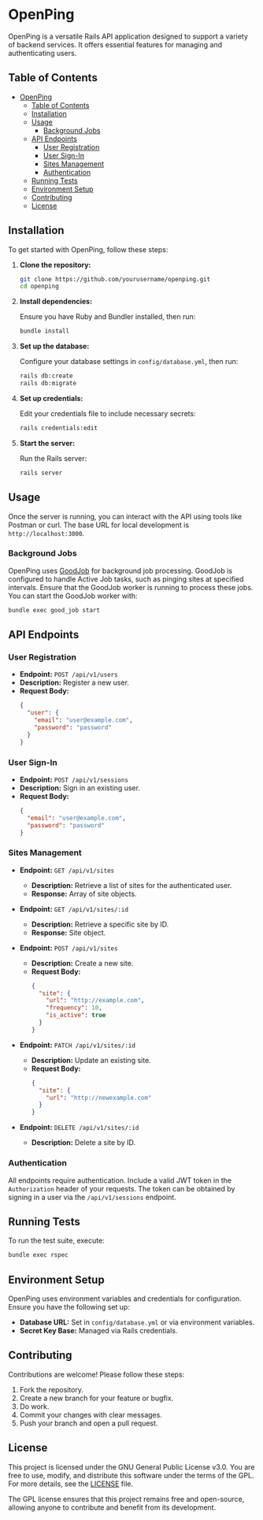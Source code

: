 # OpenPing

OpenPing is a versatile Rails API application designed to support a variety of backend services. It offers essential features for managing and authenticating users.

## Table of Contents

- [OpenPing](#openping)
  - [Table of Contents](#table-of-contents)
  - [Installation](#installation)
  - [Usage](#usage)
    - [Background Jobs](#background-jobs)
  - [API Endpoints](#api-endpoints)
    - [User Registration](#user-registration)
    - [User Sign-In](#user-sign-in)
    - [Sites Management](#sites-management)
    - [Authentication](#authentication)
  - [Running Tests](#running-tests)
  - [Environment Setup](#environment-setup)
  - [Contributing](#contributing)
  - [License](#license)

## Installation

To get started with OpenPing, follow these steps:

1. **Clone the repository:**

   ```bash
   git clone https://github.com/yourusername/openping.git
   cd openping
   ```

2. **Install dependencies:**

   Ensure you have Ruby and Bundler installed, then run:

   ```bash
   bundle install
   ```

3. **Set up the database:**

   Configure your database settings in `config/database.yml`, then run:

   ```bash
   rails db:create
   rails db:migrate
   ```

4. **Set up credentials:**

   Edit your credentials file to include necessary secrets:

   ```bash
   rails credentials:edit
   ```

5. **Start the server:**

   Run the Rails server:

   ```bash
   rails server
   ```

## Usage

Once the server is running, you can interact with the API using tools like Postman or curl. The base URL for local development is `http://localhost:3000`.

### Background Jobs

OpenPing uses [GoodJob](https://github.com/bensheldon/good_job) for background job processing. GoodJob is configured to handle Active Job tasks, such as pinging sites at specified intervals. Ensure that the GoodJob worker is running to process these jobs. You can start the GoodJob worker with:

```bash
bundle exec good_job start
```

## API Endpoints

### User Registration

- **Endpoint:** `POST /api/v1/users`
- **Description:** Register a new user.
- **Request Body:**
  ```json
  {
    "user": {
      "email": "user@example.com",
      "password": "password"
    }
  }
  ```

### User Sign-In

- **Endpoint:** `POST /api/v1/sessions`
- **Description:** Sign in an existing user.
- **Request Body:**
  ```json
  {
    "email": "user@example.com",
    "password": "password"
  }
  ```

### Sites Management

- **Endpoint:** `GET /api/v1/sites`
  - **Description:** Retrieve a list of sites for the authenticated user.
  - **Response:** Array of site objects.

- **Endpoint:** `GET /api/v1/sites/:id`
  - **Description:** Retrieve a specific site by ID.
  - **Response:** Site object.

- **Endpoint:** `POST /api/v1/sites`
  - **Description:** Create a new site.
  - **Request Body:**
    ```json
    {
      "site": {
        "url": "http://example.com",
        "frequency": 10,
        "is_active": true
      }
    }
    ```

- **Endpoint:** `PATCH /api/v1/sites/:id`
  - **Description:** Update an existing site.
  - **Request Body:**
    ```json
    {
      "site": {
        "url": "http://newexample.com"
      }
    }
    ```

- **Endpoint:** `DELETE /api/v1/sites/:id`
  - **Description:** Delete a site by ID.

### Authentication

All endpoints require authentication. Include a valid JWT token in the `Authorization` header of your requests. The token can be obtained by signing in a user via the `/api/v1/sessions` endpoint.

## Running Tests

To run the test suite, execute:

```bash
bundle exec rspec
```

## Environment Setup

OpenPing uses environment variables and credentials for configuration. Ensure you have the following set up:

- **Database URL:** Set in `config/database.yml` or via environment variables.
- **Secret Key Base:** Managed via Rails credentials.

## Contributing

Contributions are welcome! Please follow these steps:

1. Fork the repository.
2. Create a new branch for your feature or bugfix.
3. Do work.
4. Commit your changes with clear messages.
5. Push your branch and open a pull request.

## License

This project is licensed under the GNU General Public License v3.0. You are free to use, modify, and distribute this software under the terms of the GPL. For more details, see the [LICENSE](LICENSE) file.

The GPL license ensures that this project remains free and open-source, allowing anyone to contribute and benefit from its development.
